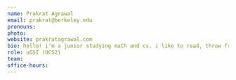 ```yaml
---
name: Prakrat Agrawal
email: prakrat@berkeley.edu
pronouns:
photo: 
website: prakratagrawal.com
bio: hello! i'm a junior studying math and cs. i like to read, throw frisbees, and listen to house music. super excited to meet you all this semester :)
role: uGSI (UCS2)
team: 
office-hours: 
---
```

